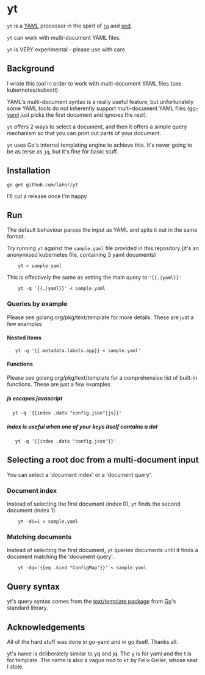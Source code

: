 # yt

`yt` is a [YAML](http://www.yaml.org/) processor in the spirit of [`jq`](https://stedolan.github.io/jq/) and [sed](https://en.wikipedia.org/wiki/Sed).

`yt` can work with multi-document YAML files.

`yt` is VERY experimental - please use with care.

## Background

I wrote this tool in order to work with multi-document YAML files (see kubernetes/kubectl). 

YAML's multi-document syntax is a really useful feature, but unfortunately some YAML tools do not inherently support multi-document YAML files ([go-yaml](https://github.com/go-yaml/yaml) just picks the first document and ignores the rest). 

`yt` offers 2 ways to select a document, and then it offers a simple query mechanism so that you can print out parts of your document.

`yt` uses Go's internal templating engine to achieve this. It's never going to be as terse as `jq`, but it's fine for basic stuff.

## Installation

    go get github.com/laher/yt

I'll cut a release once I'm happy

## Run

The default behaviour parses the input as YAML and spits it out in the same format.

Try running `yt` against the `sample.yaml` file provided in this repository (it's an anonymised kubernetes file, containing 3 yaml documents)

```
    yt < sample.yaml 
```

This is effectively the same as setting the main query to `'{{.|yaml}}'`

```
    yt -q '{{.|yaml}}' < sample.yaml 
```

### Queries by example

Please see golang.org/pkg/text/template for more details. These are just a few examples

#### Nested items
```
   yt -q '{{.metadata.labels.app}} < sample.yaml'
```

#### Functions

Please see golang.org/pkg/text/template for a comprehensive list of built-in functions. These are just a few examples

##### js escapes javascript

```
  yt -q '{{index .data "config.json"|js}}'
```

##### index is useful when one of your keys itself contains a dot

```
   yt -q '{{index .data "config.json"}}'
```


## Selecting a root doc from a multi-document input

You can select a 'document index' or a 'document query'.

### Document index

Instead of selecting the first document (index 0), `yt` finds the second document (index 1).

```
    yt -di=1 < sample.yaml 
```

### Matching documents

Instead of selecting the first document, `yt` queries documents until it finds a document matching the 'document query'.

```
    yt -dq='{{eq .kind "ConfigMap"}}' < sample.yaml 
```

## Query syntax

yt's query syntax comes from the [text/template package](https://golang.org/pkg/text/template) from [Go](https://golang.org)'s standard library.


## Acknowledgements

All of the hard stuff was done in go-yaml and in go itself. Thanks all. 

yt's name is deliberately similar to yq and jq. The y is for yaml and the t is for template. The name is also a vague nod to `kt` by Felix Geller, whose seat I stole.
